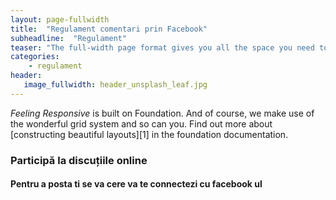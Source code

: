 ```yaml
---
layout: page-fullwidth
title:  "Regulament comentari prin Facebook"
subheadline:  "Regulament"
teaser: "The full-width page format gives you all the space you need to show your content using the grid."
categories:
    - regulament
header:
   image_fullwidth: header_unsplash_leaf.jpg
---
```

*Feeling Responsive* is built on Foundation. And of course, we make use of the wonderful grid system and so can you. Find out more about [constructing  beautiful layouts][1] in the foundation documentation.
<!--more-->

### Participă la discuțiile online
#### Pentru a posta ti se va cere va te connectezi cu facebook ul 
